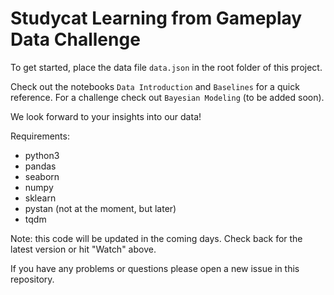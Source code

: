 # Studycat Learning from Gameplay Data Challenge

To get started, place the data file `data.json` in the root folder 
of this project.

Check out the notebooks `Data Introduction` and `Baselines` 
for a quick reference. For a challenge check out `Bayesian Modeling` 
(to be added soon).

We look forward to your insights into our data!

Requirements:
- python3
- pandas
- seaborn
- numpy
- sklearn
- pystan (not at the moment, but later)
- tqdm

Note: this code will be updated in the coming days. Check back for the latest
version or hit "Watch" above.

If you have any problems or questions please open a new issue in
this repository. 
